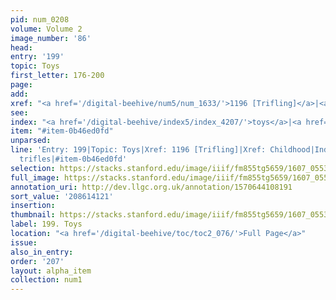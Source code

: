 ```yaml
---
pid: num_0208
volume: Volume 2
image_number: '86'
head:
entry: '199'
topic: Toys
first_letter: 176-200
page:
add:
xref: "<a href='/digital-beehive/num5/num_1633/'>1196 [Trifling]</a>|<a href='/digital-beehive/alpha1/alpha_0143/'>Childhood</a>"
see:
index: "<a href='/digital-beehive/index5/index_4207/'>toys</a>|<a href='/digital-beehive/index5/index_4240/'>trifles</a>"
item: "#item-0b46ed0fd"
unparsed:
line: 'Entry: 199|Topic: Toys|Xref: 1196 [Trifling]|Xref: Childhood|Index: toys|Index:
  trifles|#item-0b46ed0fd'
selection: https://stacks.stanford.edu/image/iiif/fm855tg5659/1607_0553/741,4121,3051,443/full/0/default.jpg
full_image: https://stacks.stanford.edu/image/iiif/fm855tg5659/1607_0553/full/full/0/default.jpg
annotation_uri: http://dev.llgc.org.uk/annotation/1570644108191
sort_value: '208614121'
insertion:
thumbnail: https://stacks.stanford.edu/image/iiif/fm855tg5659/1607_0553/741,4121,600,180/250,/0/default.jpg
label: 199. Toys
location: "<a href='/digital-beehive/toc/toc2_076/'>Full Page</a>"
issue:
also_in_entry:
order: '207'
layout: alpha_item
collection: num1
---
```


